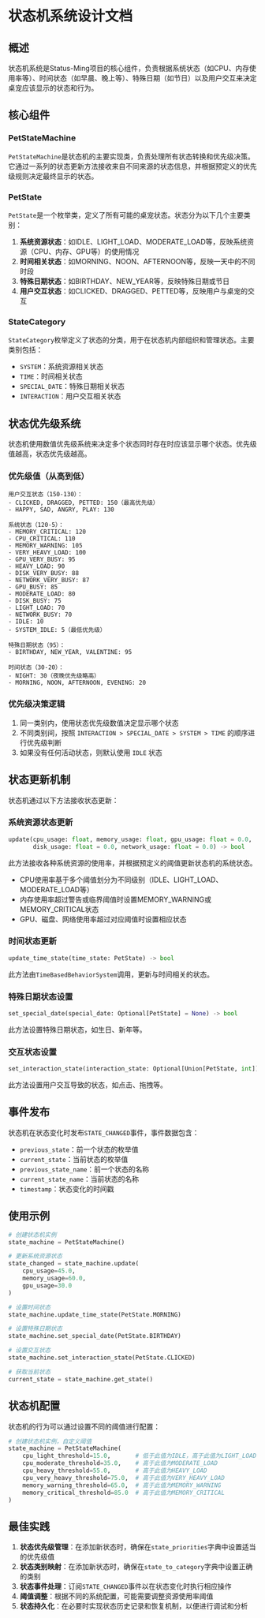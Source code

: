 # 状态机系统设计文档

## 概述

状态机系统是Status-Ming项目的核心组件，负责根据系统状态（如CPU、内存使用率等）、时间状态（如早晨、晚上等）、特殊日期（如节日）以及用户交互来决定桌宠应该显示的状态和行为。

## 核心组件

### PetStateMachine

`PetStateMachine`是状态机的主要实现类，负责处理所有状态转换和优先级决策。它通过一系列的状态更新方法接收来自不同来源的状态信息，并根据预定义的优先级规则决定最终显示的状态。

### PetState

`PetState`是一个枚举类，定义了所有可能的桌宠状态。状态分为以下几个主要类别：

1. **系统资源状态**：如IDLE、LIGHT_LOAD、MODERATE_LOAD等，反映系统资源（CPU、内存、GPU等）的使用情况
2. **时间相关状态**：如MORNING、NOON、AFTERNOON等，反映一天中的不同时段
3. **特殊日期状态**：如BIRTHDAY、NEW_YEAR等，反映特殊日期或节日
4. **用户交互状态**：如CLICKED、DRAGGED、PETTED等，反映用户与桌宠的交互

### StateCategory

`StateCategory`枚举定义了状态的分类，用于在状态机内部组织和管理状态。主要类别包括：

- `SYSTEM`：系统资源相关状态
- `TIME`：时间相关状态
- `SPECIAL_DATE`：特殊日期相关状态
- `INTERACTION`：用户交互相关状态

## 状态优先级系统

状态机使用数值优先级系统来决定多个状态同时存在时应该显示哪个状态。优先级值越高，状态优先级越高。

### 优先级值（从高到低）

```
用户交互状态（150-130）：
- CLICKED, DRAGGED, PETTED: 150（最高优先级）
- HAPPY, SAD, ANGRY, PLAY: 130

系统状态（120-5）：
- MEMORY_CRITICAL: 120
- CPU_CRITICAL: 110
- MEMORY_WARNING: 105
- VERY_HEAVY_LOAD: 100
- GPU_VERY_BUSY: 95
- HEAVY_LOAD: 90
- DISK_VERY_BUSY: 88
- NETWORK_VERY_BUSY: 87
- GPU_BUSY: 85
- MODERATE_LOAD: 80
- DISK_BUSY: 75
- LIGHT_LOAD: 70
- NETWORK_BUSY: 70
- IDLE: 10
- SYSTEM_IDLE: 5（最低优先级）

特殊日期状态（95）：
- BIRTHDAY, NEW_YEAR, VALENTINE: 95

时间状态（30-20）：
- NIGHT: 30（夜晚优先级略高）
- MORNING, NOON, AFTERNOON, EVENING: 20
```

### 优先级决策逻辑

1. 同一类别内，使用状态优先级数值决定显示哪个状态
2. 不同类别间，按照 `INTERACTION > SPECIAL_DATE > SYSTEM > TIME` 的顺序进行优先级判断
3. 如果没有任何活动状态，则默认使用 `IDLE` 状态

## 状态更新机制

状态机通过以下方法接收状态更新：

### 系统资源状态更新

```python
update(cpu_usage: float, memory_usage: float, gpu_usage: float = 0.0, 
       disk_usage: float = 0.0, network_usage: float = 0.0) -> bool
```

此方法接收各种系统资源的使用率，并根据预定义的阈值更新状态机的系统状态。

- CPU使用率基于多个阈值划分为不同级别（IDLE、LIGHT_LOAD、MODERATE_LOAD等）
- 内存使用率超过警告或临界阈值时设置MEMORY_WARNING或MEMORY_CRITICAL状态
- GPU、磁盘、网络使用率超过对应阈值时设置相应状态

### 时间状态更新

```python
update_time_state(time_state: PetState) -> bool
```

此方法由`TimeBasedBehaviorSystem`调用，更新与时间相关的状态。

### 特殊日期状态设置

```python
set_special_date(special_date: Optional[PetState] = None) -> bool
```

此方法设置特殊日期状态，如生日、新年等。

### 交互状态设置

```python
set_interaction_state(interaction_state: Optional[Union[PetState, int]]) -> None
```

此方法设置用户交互导致的状态，如点击、拖拽等。

## 事件发布

状态机在状态变化时发布`STATE_CHANGED`事件，事件数据包含：

- `previous_state`：前一个状态的枚举值
- `current_state`：当前状态的枚举值
- `previous_state_name`：前一个状态的名称
- `current_state_name`：当前状态的名称
- `timestamp`：状态变化的时间戳

## 使用示例

```python
# 创建状态机实例
state_machine = PetStateMachine()

# 更新系统资源状态
state_changed = state_machine.update(
    cpu_usage=45.0,
    memory_usage=60.0,
    gpu_usage=30.0
)

# 设置时间状态
state_machine.update_time_state(PetState.MORNING)

# 设置特殊日期状态
state_machine.set_special_date(PetState.BIRTHDAY)

# 设置交互状态
state_machine.set_interaction_state(PetState.CLICKED)

# 获取当前状态
current_state = state_machine.get_state()
```

## 状态机配置

状态机的行为可以通过设置不同的阈值进行配置：

```python
# 创建状态机实例，自定义阈值
state_machine = PetStateMachine(
    cpu_light_threshold=15.0,       # 低于此值为IDLE，高于此值为LIGHT_LOAD
    cpu_moderate_threshold=35.0,    # 高于此值为MODERATE_LOAD
    cpu_heavy_threshold=55.0,       # 高于此值为HEAVY_LOAD
    cpu_very_heavy_threshold=75.0,  # 高于此值为VERY_HEAVY_LOAD
    memory_warning_threshold=65.0,  # 高于此值为MEMORY_WARNING
    memory_critical_threshold=85.0  # 高于此值为MEMORY_CRITICAL
)
```

## 最佳实践

1. **状态优先级管理**：在添加新状态时，确保在`state_priorities`字典中设置适当的优先级值
2. **状态类别映射**：在添加新状态时，确保在`state_to_category`字典中设置正确的类别
3. **状态事件处理**：订阅`STATE_CHANGED`事件以在状态变化时执行相应操作
4. **阈值调整**：根据不同的系统配置，可能需要调整资源使用率阈值
5. **状态持久化**：在必要时实现状态历史记录和恢复机制，以便进行调试和分析 